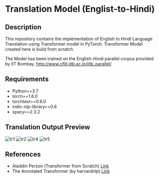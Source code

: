 # Translation Model (Englist-to-Hindi)
## Description
This repository contains the implementation of English to Hindi Language Translation using Transformer model in PyTorch.
Transformer Model created here is build from scratch.

The Model has been trained on the English-Hindi parallel corpus provided by IIT Bombay.
http://www.cfilt.iitb.ac.in/iitb_parallel/

## Requirements
* Python==3.7
* torch==1.6.0
* torchtext==0.6.0
* indic-nlp-library==0.6
* spacy==2.3.2

## Translation Output Preview
![tr1](https://user-images.githubusercontent.com/19773008/92324021-329c0f80-f05b-11ea-958f-86d33eb84679.JPG)
![tr2](https://user-images.githubusercontent.com/19773008/92324028-421b5880-f05b-11ea-9f8e-dbc1d5d88c28.JPG)
![tr4](https://user-images.githubusercontent.com/19773008/92324034-4e071a80-f05b-11ea-87ba-1fef15c06abd.JPG)
![tr5](https://user-images.githubusercontent.com/19773008/92324041-5c553680-f05b-11ea-856d-41b2486c9399.JPG)

## References
* Aladdin Perzon (Transformer from Scratch) [Link](https://github.com/AladdinPerzon/Machine-Learning-Collection)
* The Annotated Transformer (by harvardnlp) [Link](https://nlp.seas.harvard.edu/2018/04/03/attention.html)
